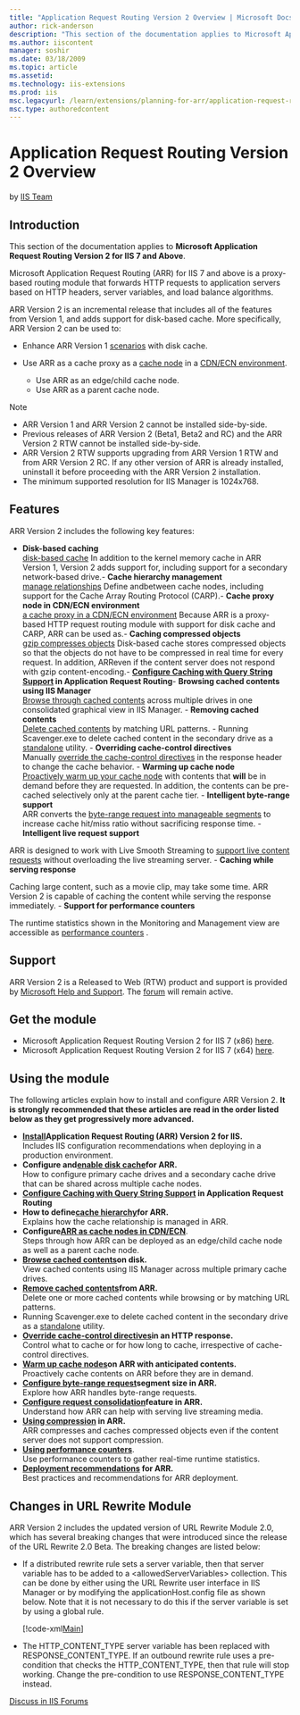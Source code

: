 ```yaml
---
title: "Application Request Routing Version 2 Overview | Microsoft Docs"
author: rick-anderson
description: "This section of the documentation applies to Microsoft Application Request Routing Version 2 for IIS 7 and Above . Microsoft Application Request Routing (ARR..."
ms.author: iiscontent
manager: soshir
ms.date: 03/18/2009
ms.topic: article
ms.assetid: 
ms.technology: iis-extensions
ms.prod: iis
msc.legacyurl: /learn/extensions/planning-for-arr/application-request-routing-version-2-overview
msc.type: authoredcontent
---
```

Application Request Routing Version 2 Overview
====================
by [IIS Team](https://twitter.com/inetsrv)

## Introduction

This section of the documentation applies to **Microsoft Application Request Routing Version 2 for IIS 7 and Above**.

Microsoft Application Request Routing (ARR) for IIS 7 and above is a proxy-based routing module that forwards HTTP requests to application servers based on HTTP headers, server variables, and load balance algorithms.

ARR Version 2 is an incremental release that includes all of the features from Version 1, and adds support for disk-based cache. More specifically, ARR Version 2 can be used to:

- Enhance ARR Version 1 [scenarios](using-the-application-request-routing-module.md) with disk cache.
- Use ARR as a cache proxy as a [cache node](../configuring-application-request-routing-arr/cache-hierarchy-management-using-application-request-routing.md) in a [CDN/ECN environment](../installing-application-request-routing-arr/deploying-application-request-routing-in-cdn.md).

    - Use ARR as an edge/child cache node.
    - Use ARR as a parent cache node.

> [!NOTE]
>  

- ARR Version 1 and ARR Version 2 cannot be installed side-by-side.
- Previous releases of ARR Version 2 (Beta1, Beta2 and RC) and the ARR Version 2 RTW cannot be installed side-by-side.
- ARR Version 2 RTW supports upgrading from ARR Version 1 RTW and from ARR Version 2 RC. If any other version of ARR is already installed, uninstall it before proceeding with the ARR Version 2 installation.
- The minimum supported resolution for IIS Manager is 1024x768.

## Features

ARR Version 2 includes the following key features:

- **Disk-based caching**  
    [disk-based cache](../configuring-application-request-routing-arr/configure-and-enable-disk-cache-in-application-request-routing.md)
In addition to the kernel memory cache in ARR Version 1, Version 2 adds support for, including support for a secondary network-based drive.- **Cache hierarchy management**  
    [manage relationships](../configuring-application-request-routing-arr/cache-hierarchy-management-using-application-request-routing.md)
Define andbetween cache nodes, including support for the Cache Array Routing Protocol (CARP).- **Cache proxy node in CDN/ECN environment**  
    [a cache proxy in a CDN/ECN environment](../installing-application-request-routing-arr/deploying-application-request-routing-in-cdn.md)
Because ARR is a proxy-based HTTP request routing module with support for disk cache and CARP, ARR can be used as.- **Caching compressed objects**  
    [gzip compresses objects](../configuring-application-request-routing-arr/using-compression-in-application-request-routing.md)
Disk-based cache stores compressed objects so that the objects do not have to be compressed in real time for every request. In addition, ARReven if the content server does not respond with gzip content-encoding.- **[Configure Caching with Query String Support](../configuring-application-request-routing-arr/configure-caching-with-query-string-support-in-application-request-routing.md) in Application Request Routing**- **Browsing cached contents using IIS Manager**  
    [Browse through cached contents](../configuring-application-request-routing-arr/browse-cached-contents-on-disk-on-application-request-routing.md) across multiple drives in one consolidated graphical view in IIS Manager. - **Removing cached contents**  
    [Delete cached contents](../configuring-application-request-routing-arr/delete-cached-objects.md) by matching URL patterns. - Running Scavenger.exe to delete cached content in the secondary drive as a [standalone](../configuring-application-request-routing-arr/use-scavengeexe-tool-to-delete-cached-content-from-secondary-cache-drive.md) utility. - **Overriding cache-control directives**  
 Manually     [override the cache-control directives](../configuring-application-request-routing-arr/manually-override-cache-control-directives-using-application-request-routing.md) in the response header to change the cache behavior. - **Warming up cache node**  
    [Proactively warm up your cache node](../configuring-application-request-routing-arr/warm-up-cache-nodes-on-application-request-routing.md) with contents that     **will** be in demand before they are requested. In addition, the contents can be pre-cached selectively only at the parent cache tier. - **Intelligent byte-range support**  
 ARR converts the     [byte-range request into manageable segments](../configuring-application-request-routing-arr/configure-byte-range-request-segment-size-in-application-request-routing.md) to increase cache hit/miss ratio without sacrificing response time. - **Intelligent live request support**
  
 ARR is designed to work with Live Smooth Streaming to     [support live content requests](../configuring-application-request-routing-arr/configure-request-consolidation-feature-in-application-request-routing.md) without overloading the live streaming server. - **Caching while serving response**
  
 Caching large content, such as a movie clip, may take some time. ARR Version 2 is capable of caching the content while serving the response immediately. - **Support for performance counters**
  
 The runtime statistics shown in the Monitoring and Management view are accessible as     [performance counters](../configuring-application-request-routing-arr/using-performance-counters.md) .

## Support

ARR Version 2 is a Released to Web (RTW) product and support is provided by [Microsoft Help and Support](https://support.microsoft.com/). The [forum](https://forums.iis.net/1154.aspx) will remain active.

## Get the module

- Microsoft Application Request Routing Version 2 for IIS 7 (x86) [here](https://download.microsoft.com/download/4/D/F/4DFDA851-515F-474E-BA7A-5802B3C95101/ARRv2_setup_x86.EXE).
- Microsoft Application Request Routing Version 2 for IIS 7 (x64) [here](https://download.microsoft.com/download/3/4/1/3415F3F9-5698-44FE-A072-D4AF09728390/ARRv2_setup_x64.EXE).

## Using the module

The following articles explain how to install and configure ARR Version 2. **It is strongly recommended that these articles are read in the order listed below as they get progressively more advanced.**

- [**Install**](../installing-application-request-routing-arr/install-application-request-routing-version-2.md)**Application Request Routing (ARR) Version 2 for IIS.**  
Includes IIS configuration recommendations when deploying in a production environment.
- **Configure and**[**enable disk cache**](../configuring-application-request-routing-arr/configure-and-enable-disk-cache-in-application-request-routing.md)**for ARR.**  
How to configure primary cache drives and a secondary cache drive that can be shared across multiple cache nodes.
- **[Configure Caching with Query String Support](../configuring-application-request-routing-arr/configure-caching-with-query-string-support-in-application-request-routing.md) in Application Request Routing**
- **How to define**[**cache hierarchy**](../configuring-application-request-routing-arr/cache-hierarchy-management-using-application-request-routing.md)**for ARR.**  
Explains how the cache relationship is managed in ARR.
- **Configure**[**ARR as cache nodes in CDN/ECN**](../installing-application-request-routing-arr/deploying-application-request-routing-in-cdn.md).   
Steps through how ARR can be deployed as an edge/child cache node as well as a parent cache node.
- [**Browse cached contents**](../configuring-application-request-routing-arr/browse-cached-contents-on-disk-on-application-request-routing.md)**on disk.**   
View cached contents using IIS Manager across multiple primary cache drives.
- [**Remove cached contents**](../configuring-application-request-routing-arr/delete-cached-objects.md)**from ARR.**  
Delete one or more cached contents while browsing or by matching URL patterns.
- Running Scavenger.exe to delete cached content in the secondary drive as a [standalone](../configuring-application-request-routing-arr/use-scavengeexe-tool-to-delete-cached-content-from-secondary-cache-drive.md) utility.
- [**Override cache-control directives**](../configuring-application-request-routing-arr/manually-override-cache-control-directives-using-application-request-routing.md)**in an HTTP response.**  
Control what to cache or for how long to cache, irrespective of cache-control directives.
- [**Warm up cache nodes**](../configuring-application-request-routing-arr/warm-up-cache-nodes-on-application-request-routing.md)**on ARR with anticipated contents.**   
Proactively cache contents on ARR before they are in demand.
- [**Configure byte-range request**](../configuring-application-request-routing-arr/configure-byte-range-request-segment-size-in-application-request-routing.md)**segment size in ARR.**  
Explore how ARR handles byte-range requests.
- [**Configure request consolidation**](../configuring-application-request-routing-arr/configure-request-consolidation-feature-in-application-request-routing.md)**feature in ARR.**  
Understand how ARR can help with serving live streaming media.
- **[Using compression](../configuring-application-request-routing-arr/using-compression-in-application-request-routing.md) in ARR.**  
ARR compresses and caches compressed objects even if the content server does not support compression.
- **[Using performance counters](../configuring-application-request-routing-arr/using-performance-counters.md)**.  
 Use performance counters to gather real-time runtime statistics.
- **[Deployment recommendations](../installing-application-request-routing-arr/deployment-recommendations-for-application-request-routing.md) for ARR.**  
Best practices and recommendations for ARR deployment.

## Changes in URL Rewrite Module

ARR Version 2 includes the updated version of URL Rewrite Module 2.0, which has several breaking changes that were introduced since the release of the URL Rewrite 2.0 Beta. The breaking changes are listed below:

- If a distributed rewrite rule sets a server variable, then that server variable has to be added to a &lt;allowedServerVariables&gt; collection. This can be done by either using the URL Rewrite user interface in IIS Manager or by modifying the applicationHost.config file as shown below. Note that it is not necessary to do this if the server variable is set by using a global rule.  

    [!code-xml[Main](application-request-routing-version-2-overview/samples/sample1.xml)]
- The HTTP\_CONTENT\_TYPE server variable has been replaced with RESPONSE\_CONTENT\_TYPE. If an outbound rewrite rule uses a pre-condition that checks the HTTP\_CONTENT\_TYPE, then that rule will stop working. Change the pre-condition to use RESPONSE\_CONTENT\_TYPE instead.
  
  
[Discuss in IIS Forums](https://forums.iis.net/1154.aspx)